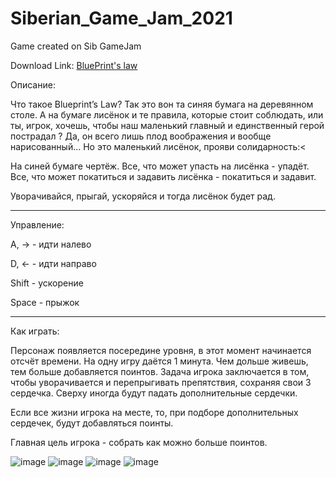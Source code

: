 # Siberian_Game_Jam_2021
Game created on Sib GameJam

Download Link:
<a href="https://github.com/MrVester/Siberian_Game_Jam_2021/releases/tag/Blueprint's_Law" download="BluePrint's law">BluePrint's law</a>

Описание: 

Что такое Blueprint’s Law? Так это вон та синяя бумага на деревянном столе. А на бумаге лисёнок и те правила, которые стоит соблюдать, или ты, игрок, хочешь, чтобы наш маленький главный и единственный герой пострадал ? Да, он всего лишь плод воображения и вообще нарисованный… Но это маленький лисёнок, прояви солидарность:<

На синей бумаге чертёж. Все, что может упасть на лисёнка - упадёт. Все, что может покатиться и задавить лисёнка - покатиться и задавит.

Уворачивайся, прыгай, ускоряйся и тогда лисёнок будет рад. 

----

Управление: 

А, → - идти налево

D, ← - идти направо

Shift - ускорение

Space - прыжок 

----

Как играть:

Персонаж появляется посередине уровня, в этот момент начинается отсчёт времени. На одну игру даётся 1 минута. Чем дольше живешь, тем больше добавляется поинтов. Задача игрока заключается в том, чтобы уворачивается и перепрыгивать препятствия, сохраняя свои 3 сердечка. Сверху иногда будут падать дополнительные сердечки.

Если все жизни игрока на месте, то, при подборе дополнительных сердечек, будут добавляться поинты.

Главная цель игрока - собрать как можно больше поинтов. 

![image](https://user-images.githubusercontent.com/71410796/219422667-5932d8a7-e66d-4fc8-b958-27f109ed61f5.png)
![image](https://user-images.githubusercontent.com/71410796/219422701-ee770031-b607-4865-ab06-8fbcd7261480.png)
![image](https://user-images.githubusercontent.com/71410796/219422716-49b6e41f-2ee9-41aa-9aa9-cfee7e8fb1be.png)
![image](https://user-images.githubusercontent.com/71410796/219422734-b5ade80d-3b2f-4e5a-8ceb-cdb1d4b84775.png)

